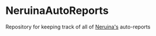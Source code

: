 # NeruinaAutoReports
Repository for keeping track of all of [Neruina's](https://github.com/Bawnorton/Neruina) auto-reports
